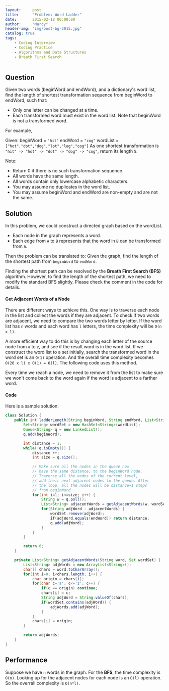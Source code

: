 ```yaml
---
layout:     post
title:      "Problem: Word Ladder"
date:       2015-02-18 00:00:00
author:     "Marcy"
header-img: "img/post-bg-2015.jpg"
catalog: true
tags:
    - Coding Interview
    - Coding Practice
    - Algorithms and Data Structures
    - Breath First Search
---
```


## Question

Given two words (beginWord and endWord), and a dictionary's word list, find the length of shortest transformation sequence from beginWord to endWord, such that:

- Only one letter can be changed at a time.
- Each transformed word must exist in the word list. Note that beginWord is not a transformed word.

For example,

Given:
beginWord = `"hit"`
endWord = `"cog"`
wordList = `["hot","dot","dog","lot","log","cog"]`
As one shortest transformation is `"hit" -> "hot" -> "dot" -> "dog" -> "cog"`,
return its length `5`.

Note:
- Return 0 if there is no such transformation sequence.
- All words have the same length.
- All words contain only lowercase alphabetic characters.
- You may assume no duplicates in the word list.
- You may assume beginWord and endWord are non-empty and are not the same.

## Solution

In this problem, we could construct a directed graph based on the wordList.

- Each node in the graph represents a word.
- Each edge from `A` to `B` represents that the word in `B` can be transformed from `A`.

Then the problem can be translated to: Given the graph, find the length of the shortest path from `beginWord` to `endWord`.

Finding the shortest path can be resolved by the **Breath First Search (BFS)** algorithm. However, to find the length of the shortest path, we need to modify the standard BFS slightly. Please check the comment in the code for details.

#### Get Adjacent Words of a Node

There are different ways to achieve this. One way is to traverse each node in the list and collect the words if they are adjacent. To check if two words are adjacent, we need to compare the two words letter by letter. If the word list has `n` words and each word has `l` letters, the time complexity will be `O(n x l)`.

A more efficient way to do this is by changing each letter of the source node from `a` to `z`, and see if the result word is in the word list. If we construct the word list to a set initially, search the transformed word in the word set is an `O(1)` operation. And the overall time complexity becomes `O(26 x l) x O(1) = O(l)`. The following code uses this method.

Every time we reach a node, we need to remove it from the list to make sure we won't come back to the word again if the word is adjacent to a farther word.

#### Code

Here is a sample solution.

```java
class Solution {
    public int ladderLength(String beginWord, String endWord, List<String> wordList) {
        Set<String> wordSet = new HashSet<String>(wordList);
        Queue<String> q = new LinkedList();
        q.add(beginWord);

        int distance = 1;
        while(!q.isEmpty()) {
            distance ++;
            int size = q.size();

            // Make sure all the nodes in the queue now
            // have the same distance, to the beginWord node.
            // Traverse all the nodes of the current level,
            // add their next adjacent nodes to the queue. After
            // the loop, all the nodes will be distance+1 steps
            // from beginWord
            for(int i=1; i<=size; i++) {
                String w = q.poll();
                List<String> adjacentWords = getAdjacentWords(w, wordSet);
                for(String adjWord : adjacentWords) {
                    wordSet.remove(adjWord);
                    if(adjWord.equals(endWord)) return distance;
                    q.add(adjWord);
                }
            }
        }

        return 0;
    }

    private List<String> getAdjacentWords(String word, Set wordSet) {
        List<String> adjWords = new ArrayList<String>();
        char[] chars = word.toCharArray();
        for(int i=0; i<chars.length; i++) {
            char origin = chars[i];
            for(char c='a'; c<='z'; c++) {
                if(c == origin) continue;
                chars[i] = c;
                String adjWord = String.valueOf(chars);
                if(wordSet.contains(adjWord)) {
                    adjWords.add(adjWord);
                }
            }
            chars[i] = origin;
        }

        return adjWords;
    }
}
```

## Performance

Suppose we have `n` words in the graph. For the **BFS**, the time complexity is `O(n)`. Looking up for the adjacent nodes for each node is an `O(l)` operation. So the overrall complexity is `O(n*l)`.
